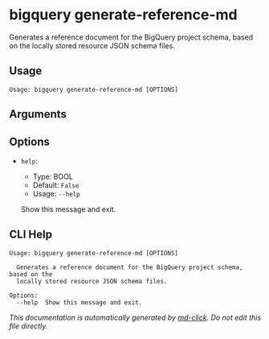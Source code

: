 
# bigquery generate-reference-md

Generates a reference document for the BigQuery project schema, based on the
    locally stored resource JSON schema files.

## Usage

```
Usage: bigquery generate-reference-md [OPTIONS]
```

## Arguments


## Options

* `help`:
    * Type: BOOL
    * Default: `False`
    * Usage: `--help`

    Show this message and exit.



## CLI Help

```
Usage: bigquery generate-reference-md [OPTIONS]

  Generates a reference document for the BigQuery project schema, based on the
  locally stored resource JSON schema files.

Options:
  --help  Show this message and exit.
```


_This documentation is automatically generated by [md-click](https://github.com/RiveryIo/md-click). Do not edit this file directly._
